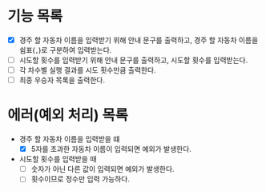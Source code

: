 # 기능 목록

- [x] 경주 할 자동차 이름을 입력받기 위해 안내 문구를 출력하고, 경주 할 자동차 이름을 쉼표(`,`)로 구분하여 입력받는다.
- [ ] 시도할 횟수를 입력받기 위해 안내 문구를 출력하고, 시도할 횟수를 입력받는다.
- [ ] 각 차수별 실행 결과를 시도 횟수만큼 출력한다.
- [ ] 최종 우승자 목록을 출력한다.

# 에러(예외 처리) 목록

- 경주 할 자동차 이름을 입력받을 떄
    - [x] 5자를 초과한 자동차 이름이 입력되면 예외가 발생한다.
- 시도할 횟수를 입력받을 때
    - [ ] 숫자가 아닌 다른 값이 입력되면 예외가 발생한다.
    - [ ] 횟수이므로 정수만 입력 가능하다. 
